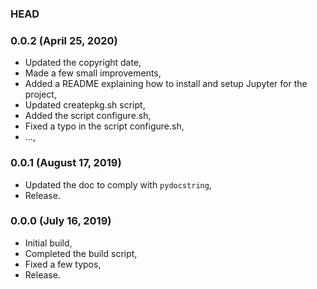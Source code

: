 ### HEAD

### 0.0.2 (April 25, 2020)

  * Updated the copyright date,
  * Made a few small improvements,
  * Added a README explaining how to install and setup Jupyter for the project,
  * Updated createpkg.sh script,
  * Added the script configure.sh,
  * Fixed a typo in the script configure.sh,
  * ...,


### 0.0.1 (August 17, 2019)

  * Updated the doc to comply with `pydocstring`,
  * Release.


### 0.0.0 (July 16, 2019)

  * Initial build,
  * Completed the build script,
  * Fixed a few typos,
  * Release.
